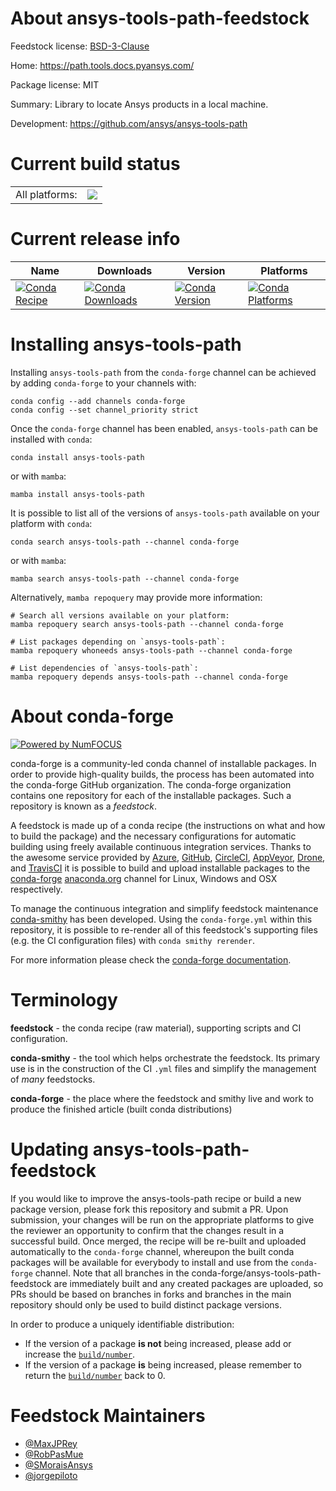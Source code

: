 About ansys-tools-path-feedstock
================================

Feedstock license: [BSD-3-Clause](https://github.com/conda-forge/ansys-tools-path-feedstock/blob/main/LICENSE.txt)

Home: https://path.tools.docs.pyansys.com/

Package license: MIT

Summary: Library to locate Ansys products in a local machine.

Development: https://github.com/ansys/ansys-tools-path

Current build status
====================


<table><tr><td>All platforms:</td>
    <td>
      <a href="https://dev.azure.com/conda-forge/feedstock-builds/_build/latest?definitionId=22495&branchName=main">
        <img src="https://dev.azure.com/conda-forge/feedstock-builds/_apis/build/status/ansys-tools-path-feedstock?branchName=main">
      </a>
    </td>
  </tr>
</table>

Current release info
====================

| Name | Downloads | Version | Platforms |
| --- | --- | --- | --- |
| [![Conda Recipe](https://img.shields.io/badge/recipe-ansys--tools--path-green.svg)](https://anaconda.org/conda-forge/ansys-tools-path) | [![Conda Downloads](https://img.shields.io/conda/dn/conda-forge/ansys-tools-path.svg)](https://anaconda.org/conda-forge/ansys-tools-path) | [![Conda Version](https://img.shields.io/conda/vn/conda-forge/ansys-tools-path.svg)](https://anaconda.org/conda-forge/ansys-tools-path) | [![Conda Platforms](https://img.shields.io/conda/pn/conda-forge/ansys-tools-path.svg)](https://anaconda.org/conda-forge/ansys-tools-path) |

Installing ansys-tools-path
===========================

Installing `ansys-tools-path` from the `conda-forge` channel can be achieved by adding `conda-forge` to your channels with:

```
conda config --add channels conda-forge
conda config --set channel_priority strict
```

Once the `conda-forge` channel has been enabled, `ansys-tools-path` can be installed with `conda`:

```
conda install ansys-tools-path
```

or with `mamba`:

```
mamba install ansys-tools-path
```

It is possible to list all of the versions of `ansys-tools-path` available on your platform with `conda`:

```
conda search ansys-tools-path --channel conda-forge
```

or with `mamba`:

```
mamba search ansys-tools-path --channel conda-forge
```

Alternatively, `mamba repoquery` may provide more information:

```
# Search all versions available on your platform:
mamba repoquery search ansys-tools-path --channel conda-forge

# List packages depending on `ansys-tools-path`:
mamba repoquery whoneeds ansys-tools-path --channel conda-forge

# List dependencies of `ansys-tools-path`:
mamba repoquery depends ansys-tools-path --channel conda-forge
```


About conda-forge
=================

[![Powered by
NumFOCUS](https://img.shields.io/badge/powered%20by-NumFOCUS-orange.svg?style=flat&colorA=E1523D&colorB=007D8A)](https://numfocus.org)

conda-forge is a community-led conda channel of installable packages.
In order to provide high-quality builds, the process has been automated into the
conda-forge GitHub organization. The conda-forge organization contains one repository
for each of the installable packages. Such a repository is known as a *feedstock*.

A feedstock is made up of a conda recipe (the instructions on what and how to build
the package) and the necessary configurations for automatic building using freely
available continuous integration services. Thanks to the awesome service provided by
[Azure](https://azure.microsoft.com/en-us/services/devops/), [GitHub](https://github.com/),
[CircleCI](https://circleci.com/), [AppVeyor](https://www.appveyor.com/),
[Drone](https://cloud.drone.io/welcome), and [TravisCI](https://travis-ci.com/)
it is possible to build and upload installable packages to the
[conda-forge](https://anaconda.org/conda-forge) [anaconda.org](https://anaconda.org/)
channel for Linux, Windows and OSX respectively.

To manage the continuous integration and simplify feedstock maintenance
[conda-smithy](https://github.com/conda-forge/conda-smithy) has been developed.
Using the ``conda-forge.yml`` within this repository, it is possible to re-render all of
this feedstock's supporting files (e.g. the CI configuration files) with ``conda smithy rerender``.

For more information please check the [conda-forge documentation](https://conda-forge.org/docs/).

Terminology
===========

**feedstock** - the conda recipe (raw material), supporting scripts and CI configuration.

**conda-smithy** - the tool which helps orchestrate the feedstock.
                   Its primary use is in the construction of the CI ``.yml`` files
                   and simplify the management of *many* feedstocks.

**conda-forge** - the place where the feedstock and smithy live and work to
                  produce the finished article (built conda distributions)


Updating ansys-tools-path-feedstock
===================================

If you would like to improve the ansys-tools-path recipe or build a new
package version, please fork this repository and submit a PR. Upon submission,
your changes will be run on the appropriate platforms to give the reviewer an
opportunity to confirm that the changes result in a successful build. Once
merged, the recipe will be re-built and uploaded automatically to the
`conda-forge` channel, whereupon the built conda packages will be available for
everybody to install and use from the `conda-forge` channel.
Note that all branches in the conda-forge/ansys-tools-path-feedstock are
immediately built and any created packages are uploaded, so PRs should be based
on branches in forks and branches in the main repository should only be used to
build distinct package versions.

In order to produce a uniquely identifiable distribution:
 * If the version of a package **is not** being increased, please add or increase
   the [``build/number``](https://docs.conda.io/projects/conda-build/en/latest/resources/define-metadata.html#build-number-and-string).
 * If the version of a package **is** being increased, please remember to return
   the [``build/number``](https://docs.conda.io/projects/conda-build/en/latest/resources/define-metadata.html#build-number-and-string)
   back to 0.

Feedstock Maintainers
=====================

* [@MaxJPRey](https://github.com/MaxJPRey/)
* [@RobPasMue](https://github.com/RobPasMue/)
* [@SMoraisAnsys](https://github.com/SMoraisAnsys/)
* [@jorgepiloto](https://github.com/jorgepiloto/)

